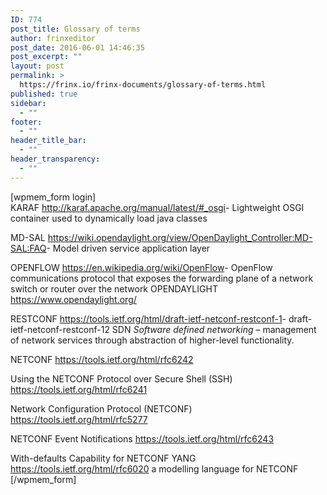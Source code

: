 ```yaml
---
ID: 774
post_title: Glossary of terms
author: frinxeditor
post_date: 2016-06-01 14:46:35
post_excerpt: ""
layout: post
permalink: >
  https://frinx.io/frinx-documents/glossary-of-terms.html
published: true
sidebar:
  - ""
footer:
  - ""
header_title_bar:
  - ""
header_transparency:
  - ""
---
```

[wpmem_form login]  
KARAF <http://karaf.apache.org/manual/latest/#_osgi>- Lightweight OSGI container used to dynamically load java classes

MD-SAL <https://wiki.opendaylight.org/view/OpenDaylight_Controller:MD-SAL:FAQ>- Model driven service application layer

OPENFLOW <https://en.wikipedia.org/wiki/OpenFlow>- OpenFlow communications protocol that exposes the forwarding plane of a network switch or router over the network OPENDAYLIGHT <https://www.opendaylight.org/>

RESTCONF <https://tools.ietf.org/html/draft-ietf-netconf-restconf-1>- draft-ietf-netconf-restconf-12 SDN *Software defined networking* – management of network services through abstraction of higher-level functionality.

NETCONF <https://tools.ietf.org/html/rfc6242>

Using the NETCONF Protocol over Secure Shell (SSH) <https://tools.ietf.org/html/rfc6241>

Network Configuration Protocol (NETCONF) <https://tools.ietf.org/html/rfc5277>

NETCONF Event Notifications <https://tools.ietf.org/html/rfc6243>

With-defaults Capability for NETCONF YANG <https://tools.ietf.org/html/rfc6020> a modelling language for NETCONF [/wpmem_form]